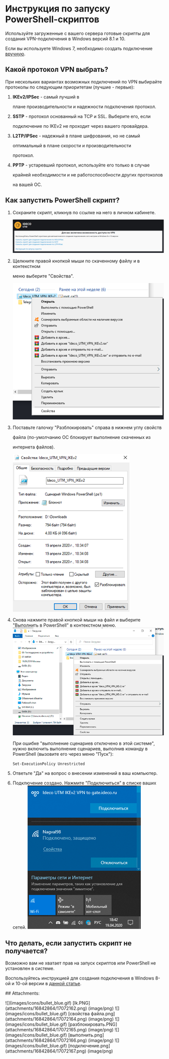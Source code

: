 # Инструкция по запуску PowerShell-скриптов

Используйте загруженные с вашего сервера готовые скрипты для создания VPN-подключения в Windows версий 8.1 и 10.

Если вы используете Windows 7, необходимо создать подключение [вручную](https://github.com/ideco-team/docsUTM/tree/54be5c28981601375569bdca6ef75ead87808b16/Инструкция_по_созданию_подключения_в_Windows_7/README.md).

## Какой протокол VPN выбрать?

При нескольких вариантах возможных подключений по VPN выбирайте протоколы по следующим приоритетам \(лучшие - первые\):

1. **IKEv2/IPSec** - самый лучший в

   плане производительности и надежности подключения протокол.

2. **SSTP** - протокол основанный на TCP и SSL. Выберите его, если

   подключение по IKEv2 не проходит через вашего провайдера.

3. **L2TP/IPSec** - надежный в плане шифрования, но не самый

   оптимальный в плане скорости и производительности

   протокол.

4. **PPTP** - устаревший протокол, используйте его только в случае

   крайней необходимости и не работоспособности других протоколов

   на вашей ОС.

## Как запустить PowerShell скрипт?

1. Сохраните скрипт, кликнув по ссылке на него в личном кабинете.  

   ![](../../../../.gitbook/assets/17072162.png)  

2. Щелкните правой кнопкой мыши по скаченному файлу и в контекстном

   меню выберите "Свойства".  

   ![](../../../../.gitbook/assets/17072164.png)  

3. Поставьте галочку "Разблокировать" справа в нижнем углу свойств

   файла \(по-умолчанию ОС блокирует выполнение скаченных из

   интернета файлов\).  

   ![](../../../../.gitbook/assets/17072165.png)  

4. Снова нажмите правой кнопкой мыши на файл и выберите "Выполнить в PowerShell" в контекстном меню.  
   ![](../../../../.gitbook/assets/17072166.png)

   При ошибке "выполнение сценариев отключено в этой системе", нужно включить выполнение сценариев, выполнив команду в PowerShell \(вызовите его через меню "Пуск"\):

   ```text
   Set-ExecutionPolicy Unrestricted
   ```

5. Ответьте "Да" на вопрос о внесении изменений в ваш компьютер.
6. Подключение создано. Нажмите "Подключиться" в списке ваших сетей. ![](../../../../.gitbook/assets/17072167.png)

## Что делать, если запустить скрипт не получается?

Возможно вам не хватает прав на запуск скриптов или PowerShell не установлен в системе.

Воспользуйтесь инструкцией для создания подключения в Windows 8-ой и 10-ой версии в [данной статье](https://github.com/ideco-team/docsUTM/tree/54be5c28981601375569bdca6ef75ead87808b16/IPSec_IKEv2/README.md).

 \#\# Attachments:

 !\[\]\(images/icons/bullet\_blue.gif\) \[lk.PNG\]\(attachments/16842864/17072162.png\) \(image/png\) !\[\]\(images/icons/bullet\_blue.gif\) \[свойства файла.png\]\(attachments/16842864/17072164.png\) \(image/png\) !\[\]\(images/icons/bullet\_blue.gif\) \[разблокировать.PNG\]\(attachments/16842864/17072165.png\) \(image/png\) !\[\]\(images/icons/bullet\_blue.gif\) \[выполнить.png\]\(attachments/16842864/17072166.png\) \(image/png\) !\[\]\(images/icons/bullet\_blue.gif\) \[подключение.png\]\(attachments/16842864/17072167.png\) \(image/png\)

